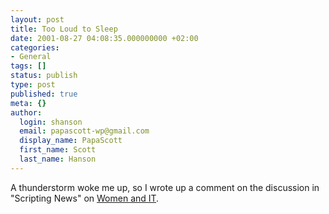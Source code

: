 ```yaml
---
layout: post
title: Too Loud to Sleep
date: 2001-08-27 04:08:35.000000000 +02:00
categories:
- General
tags: []
status: publish
type: post
published: true
meta: {}
author:
  login: shanson
  email: papascott-wp@gmail.com
  display_name: PapaScott
  first_name: Scott
  last_name: Hanson
---
```

<p>A thunderstorm woke me up, so I wrote up a comment on the discussion in "Scripting News" on <a href="http://shanson.editthispage.com/stories/storyReader$703">Women and IT</a>.</p>
